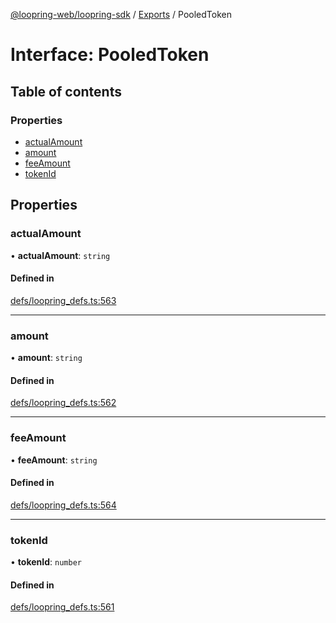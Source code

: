 [@loopring-web/loopring-sdk](../README.md) / [Exports](../modules.md) / PooledToken

# Interface: PooledToken

## Table of contents

### Properties

- [actualAmount](PooledToken.md#actualamount)
- [amount](PooledToken.md#amount)
- [feeAmount](PooledToken.md#feeamount)
- [tokenId](PooledToken.md#tokenid)

## Properties

### actualAmount

• **actualAmount**: `string`

#### Defined in

[defs/loopring_defs.ts:563](https://github.com/Loopring/loopring_sdk/blob/538bd47/src/defs/loopring_defs.ts#L563)

___

### amount

• **amount**: `string`

#### Defined in

[defs/loopring_defs.ts:562](https://github.com/Loopring/loopring_sdk/blob/538bd47/src/defs/loopring_defs.ts#L562)

___

### feeAmount

• **feeAmount**: `string`

#### Defined in

[defs/loopring_defs.ts:564](https://github.com/Loopring/loopring_sdk/blob/538bd47/src/defs/loopring_defs.ts#L564)

___

### tokenId

• **tokenId**: `number`

#### Defined in

[defs/loopring_defs.ts:561](https://github.com/Loopring/loopring_sdk/blob/538bd47/src/defs/loopring_defs.ts#L561)
